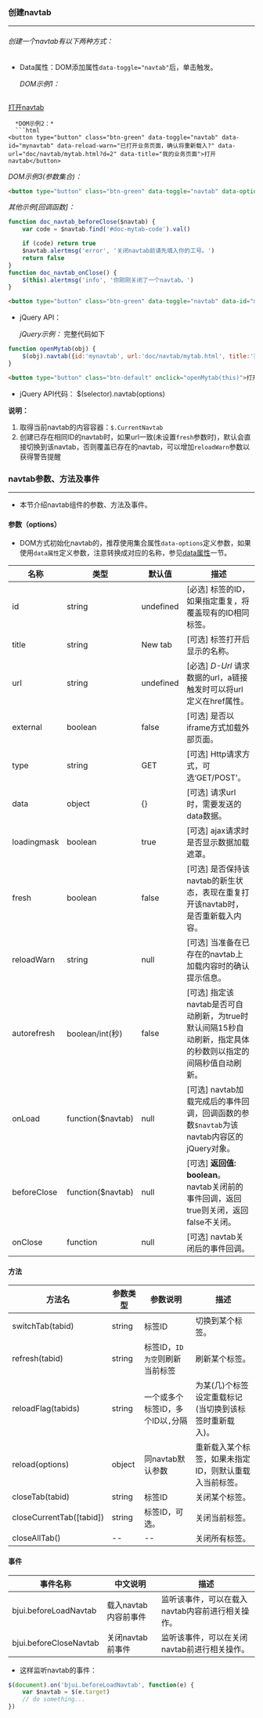 ### 创建navtab
***
###### 创建一个navtab有以下两种方式：
* Data属性：DOM添加属性`data-toggle="navtab"`后，单击触发。

  *DOM示例1：*
  ```html
<a href="mytab.html?d=1" data-toggle="navtab" data-id="mynavtab" data-reload-warn="已打开业务页面，确认将重新载入?" data-title="我的业务页面">打开navtab</a>
```
  *DOM示例2：*
  ```html
<button type="button" class="btn-green" data-toggle="navtab" data-id="mynavtab" data-reload-warn="已打开业务页面，确认将重新载入?" data-url="doc/navtab/mytab.html?d=2" data-title="我的业务页面">打开navtab</button>
```
  *DOM示例3(参数集合)：*
  ```html
<button type="button" class="btn-green" data-toggle="navtab" data-options="{id:'mynavtab', reloadWarn:'已打开业务页面，确认将重新载入?', url:'doc/navtab/mytab.html?d=5', title:'我的业务页面(参数集合写法)'}">打开navtab(参数集合)</button>
```
  *其他示例[回调函数]：*
```js
function doc_navtab_beforeClose($navtab) {
    var code = $navtab.find('#doc-mytab-code').val()

    if (code) return true
    $navtab.alertmsg('error', '关闭navtab前请先填入你的工号。')
    return false
}
function doc_navtab_onClose() {
    $(this).alertmsg('info', '你刚刚关闭了一个navtab。')
}
```
```html
<button type="button" class="btn-green" data-toggle="navtab" data-id="mynavtab" data-reload-warn="已打开业务页面，确认将重新载入?" data-url="doc/navtab/mytab.html?d=3" data-title="navtab回调函数示例" data-before-close="doc_navtab_beforeClose" data-on-close="doc_navtab_onClose">打开navtab</button>
```
* jQuery API：

  *jQuery示例：* 完整代码如下
```js
function openMytab(obj) {
    $(obj).navtab({id:'mynavtab', url:'doc/navtab/mytab.html', title:'我的业务页面'});
}
```
```html
<button type="button" class="btn-default" onclick="openMytab(this)">打开navtab</button>
```
* jQuery API代码：
      $(selector).navtab(options)
      
**说明：**
  1. 取得当前navtab的内容容器：`$.CurrentNavtab`
  2. 创建已存在相同ID的navtab时，如果url一致(未设置`fresh`参数时)，默认会直接切换到该navtab，否则覆盖已存在的navtab，可以增加`reloadWarn`参数以获得警告提醒

### navtab参数、方法及事件
***
* 本节介绍navtab组件的参数、方法及事件。

#### 参数（options）
* DOM方式初始化navtab的，推荐使用集合属性`data-options`定义参数，如果使用`data属性`定义参数，注意转换成对应的名称，参见[data属性](../datashu_xing.md)一节。

| 名称 | 类型 | 默认值 | 描述 |
| -- | -- | -- | -- |
| id | string | undefined | [必选] 标签的ID，如果指定重复，将覆盖现有的ID相同标签。 |
| title | string | New tab | [可选] 标签打开后显示的名称。 |
| url | string | undefined | [必选] <span class="badge"><i>D-Url</i></span> 请求数据的url，a链接触发时可以将url定义在href属性。 |
| external | boolean | false | [可选] 是否以iframe方式加载外部页面。 |
| type | string | GET | [可选] Http请求方式，可选‘GET/POST’。 |
| data | object | {} | [可选] 请求url时，需要发送的data数据。 |
| loadingmask | boolean | true | [可选] ajax请求时是否显示数据加载遮罩。 |
| fresh | boolean | false | [可选] 是否保持该navtab的新生状态，表现在重复打开该navtab时，是否重新载入内容。 |
| reloadWarn | string | null |[可选] 当准备在已存在的navtab上加载内容时的确认提示信息。 |
| autorefresh | boolean/int(秒) | false | [可选] 指定该navtab是否可自动刷新，为true时默认间隔15秒自动刷新，指定具体的秒数则以指定的间隔秒值自动刷新。 |
| onLoad | function($navtab) | null | [可选] navtab加载完成后的事件回调，回调函数的参数<code>$navtab</code>为该navtab内容区的jQuery对象。 |
| beforeClose | function($navtab) | null | [可选] <b>返回值: boolean</b>。 navtab关闭前的事件回调，返回true则关闭，返回false不关闭。 |
| onClose | function | null | [可选] navtab关闭后的事件回调。 |
#### 方法
| 方法名 | 参数类型 | 参数说明 | 描述 |
| -- | -- | -- | -- |
| switchTab(tabid) | string | 标签ID | 切换到某个标签。 |
| refresh(tabid) | string | 标签ID，<code>ID为空</code>则刷新当前标签 | 刷新某个标签。 |
| reloadFlag(tabids) | string | 一个或多个标签ID，多个ID以<code>,</code>分隔 | 为某(几)个标签设定重载标记(当切换到该标签时重新载入)。 |
| reload(options) | object | 同navtab默认参数 | 重新载入某个标签，如果未指定ID，则默认重载入当前标签。 |
| closeTab(tabid) | string | 标签ID | 关闭某个标签。 |
| closeCurrentTab([tabid]) | string | 标签ID，可选。 | 关闭当前标签。 |
| closeAllTab() | -- | -- | 关闭所有标签。 |
#### 事件
| 事件名称 | 中文说明 | 描述 |
| -- | -- | -- |
| bjui.beforeLoadNavtab | 载入navtab内容前事件 | 监听该事件，可以在载入navtab内容前进行相关操作。 |
| bjui.beforeCloseNavtab | 关闭navtab前事件 | 监听该事件，可以在关闭navtab前进行相关操作。 |
* 这样监听navtab的事件：
```js
$(document).on('bjui.beforeLoadNavtab', function(e) {
    var $navtab = $(e.target)
    // do something...
})
```


